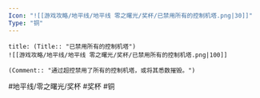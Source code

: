 ```yaml
---
Icon: "![[游戏攻略/地平线/地平线 零之曙光/奖杯/已禁用所有的控制机塔.png|30]]"
Type: "铜"
---
```

```ad-common-bronze-trophy
title: (Title:: "已禁用所有的控制机塔")
![[游戏攻略/地平线/地平线 零之曙光/奖杯/已禁用所有的控制机塔.png|100]]

(Comment:: "通过超控禁用了所有的控制机塔，或将其悉数摧毁。")
```

#地平线/零之曙光/奖杯 #奖杯 #铜
